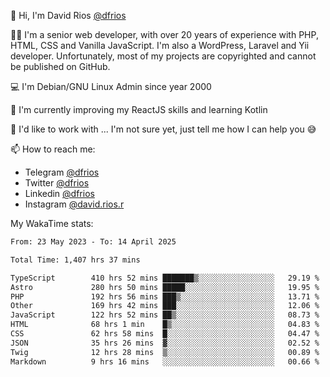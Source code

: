 👋 Hi, I'm David Rios [@dfrios](https://github.com/dfrios)

👨‍💻 I'm a senior web developer, with over 20 years of experience with PHP, HTML, CSS and Vanilla JavaScript. I'm also a WordPress, Laravel and Yii developer. Unfortunately, most of my projects are copyrighted and cannot be published on GitHub.

💻 I'm Debian/GNU Linux Admin since year 2000

🌱 I'm currently improving my ReactJS skills and learning Kotlin

💞️ I'd like to work with ... I'm not sure yet, just tell me how I can help you 😅


📫 How to reach me:
* Telegram [@dfrios](https://t.me/dfrios)
* Twitter [@dfrios](https://twitter.com/dfrios)
* Linkedin [@dfrios](https://linkedin.com/in/dfrios)
* Instagram [@david.rios.r](https://instagram.com/david.rios.r)



My WakaTime stats:
<!--START_SECTION:waka-->

```txt
From: 23 May 2023 - To: 14 April 2025

Total Time: 1,407 hrs 37 mins

TypeScript        410 hrs 52 mins ███████▒░░░░░░░░░░░░░░░░░   29.19 %
Astro             280 hrs 50 mins █████░░░░░░░░░░░░░░░░░░░░   19.95 %
PHP               192 hrs 56 mins ███▒░░░░░░░░░░░░░░░░░░░░░   13.71 %
Other             169 hrs 42 mins ███░░░░░░░░░░░░░░░░░░░░░░   12.06 %
JavaScript        122 hrs 52 mins ██▒░░░░░░░░░░░░░░░░░░░░░░   08.73 %
HTML              68 hrs 1 min    █▒░░░░░░░░░░░░░░░░░░░░░░░   04.83 %
CSS               62 hrs 58 mins  █░░░░░░░░░░░░░░░░░░░░░░░░   04.47 %
JSON              35 hrs 26 mins  ▓░░░░░░░░░░░░░░░░░░░░░░░░   02.52 %
Twig              12 hrs 28 mins  ▒░░░░░░░░░░░░░░░░░░░░░░░░   00.89 %
Markdown          9 hrs 16 mins   ░░░░░░░░░░░░░░░░░░░░░░░░░   00.66 %
```

<!--END_SECTION:waka-->
